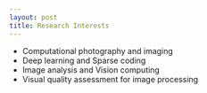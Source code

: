 ```yaml
---
layout: post
title: Research Interests
---
```


<ul>
<li><t1><span>Computational photography and imaging</span></t1></li>
<li><t1><span>Deep learning and Sparse coding</span></t1></li>
<li><t1><span>Image analysis and Vision computing</span></t1></li>
<li><t1><span>Visual quality assessment for image processing</span></t1></li>
</ul>